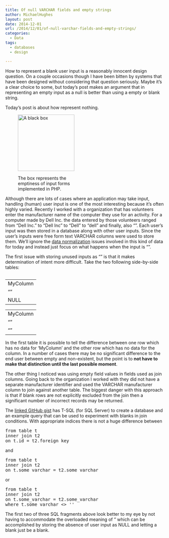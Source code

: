 ```yaml
---
title: Of null VARCHAR fields and empty strings
author: MichaelHughes
layout: post
date: 2014-12-01
url: /2014/12/01/of-null-varchar-fields-and-empty-strings/
categories:
  - Data
tags:
  - databases
  - design

---
```

How to represent a blank user input is a reasonably innocent design question. On a couple occasions though I have been bitten by systems that have been designed without considering that question seriously. Maybe it&#8217;s a clear choice to some, but today&#8217;s post makes an argument that in representing an empty input as a null is better than using a empty or blank string.

<!--more-->

Today&#8217;s post is about how represent nothing.<figure id="attachment_281" style="width: 179px" class="wp-caption aligncenter">

[<img class=" wp-image-281" src="//codinginthetrenches.com/wp-content/uploads/2014/11/blackbox.png" alt="A black box" width="179" height="179" />][1]<figcaption class="wp-caption-text">The box represents the emptiness of input forms implemented in PHP.</figcaption></figure> 

Although there are lots of cases where an application may take input, handling (human) user input is one of the most interesting because it&#8217;s often highly varied. Recently I worked with a organization that has volunteers enter the manufacturer name of the computer they use for an activity. For a computer made by Dell Inc. the data entered by those volunteers ranged from &#8220;Dell Inc.&#8221; to &#8220;Dell Inc&#8221; to &#8220;Dell&#8221; to &#8220;dell&#8221; and finally, also &#8220;&#8221;. Each user&#8217;s input was then stored in a database along with other user inputs. Since the user&#8217;s inputs were free form text VARCHAR columns were used to store them. We&#8217;ll ignore the [data normalization][2] issues involved in this kind of data for today and instead just focus on what happens when the input is &#8220;&#8221;.

The first issue with storing unused inputs as &#8220;&#8221; is that it makes determination of intent more difficult. Take the two following side-by-side tables:

<table style="float: left;">
  <tr>
    <td>
      MyColumn
    </td>
  </tr>
  
  <tr>
    <td>
      &#8220;&#8221;
    </td>
  </tr>
  
  <tr>
    <td>
      NULL
    </td>
  </tr>
</table>

<table>
  <tr>
    <td>
      MyColumn
    </td>
  </tr>
  
  <tr>
    <td>
      &#8220;&#8221;
    </td>
  </tr>
  
  <tr>
    <td>
      &#8220;&#8221;
    </td>
  </tr>
</table>

In the first table it is possible to tell the difference between one row which has no data for ‘MyColumn’ and the other row which has no data for the column. In a number of cases there may be no significant difference to the end user between empty and non-existent, but the point is to **not have to make that distinction until the last possible moment**.

The other thing I noticed was using empty field values in fields used as join columns. Going back to the organization I worked with they did not have a separate manufacturer identifier and used the VARCHAR manufacturer column to join against another table. The biggest danger with this approach is that if blank rows are not explicitly excluded from the join then a significant number of incorrect records may be returned.

The [linked GitHub gist][3] has T-SQL (for SQL Server) to create a database and an example query that can be used to experiment with blanks in join conditions. With appropriate indices there is not a huge difference between

<pre>from table t 
inner join t2 
on t.id = t2.foreign_key</pre>

and

<pre>from table t 
inner join t2 
on t.some_varchar = t2.some_varchar</pre>

or

<pre>from table t 
inner join t2 
on t.some_varchar = t2.some_varchar
where t.some_varchar &lt;&gt; ''</pre>

The first two of three SQL fragments above look better to my eye by not having to accommodate the overloaded meaning of &#8221; which can be accomplished by storing the absence of user input as NULL and letting a blank just be a blank.

 [1]: //codinginthetrenches.com/wp-content/uploads/2014/11/blackbox.png
 [2]: http://en.wikipedia.org/wiki/Data_normalization
 [3]: https://gist.github.com/msh9/8e75f2d2c66d939f7701